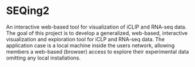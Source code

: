# SEQing2
An interactive web-based tool for visualization of iCLIP and RNA-seq data.  The goal of this project is to develop a generalized, web-based, interactive visualization and exploration tool for iCLP and RNA-seq data. The application case is a local machine inside the users network, allowing members a web-based (browser) access to explore their experimental data omitting any local installations.

